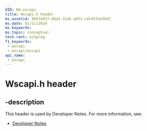 ```yaml
---
UID: NA:wscapi
title: Wscapi.h header
ms.assetid: 9bb7e037-d8a3-31ab-ad51-cdc6531e5b47
ms.date: 01/11/2019
ms.keywords: 
ms.topic: conceptual
tech.root: winprog
f1_keywords:
 - wscapi
 - wscapi/wscapi
api_name:
 - wscapi
---
```


# Wscapi.h header


## -description

This header is used by Developer Notes. For more information, see:

- [Developer Notes](../_winprog/index.md)

